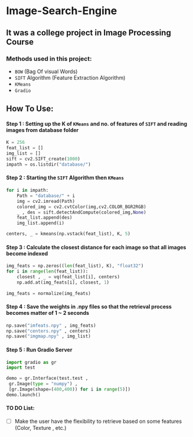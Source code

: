 # Image-Search-Engine
## It was a college project in Image Processing Course

### Methods used in this project:
- `BOW` (Bag Of visual Words)
- `SIFT` Algorithm (Feature Extraction Algorithm)
- `KMeans`
- `Gradio`

## How To Use:
#### Step 1 : Setting up the K of `KMeans` and no. of features of `SIFT` and reading images from database folder
``` python
K = 256
feat_list = []
img_list = []
sift = cv2.SIFT_create(1000)
impath = os.listdir("database/")
```

#### Step 2 : Starting the `SIFT` Algorithm then `KMeans`
``` python 
for i in impath:
    Path = "database/" + i
    img = cv2.imread(Path)
    colored_img = cv2.cvtColor(img,cv2.COLOR_BGR2RGB)
    _ , des = sift.detectAndCompute(colored_img,None)
    feat_list.append(des)
    img_list.append(i)

centers, _ = kmeans(np.vstack(feat_list), K, 5)
```

#### Step 3 : Calculate the closest distance for each image so that all images become indexed
``` python
img_feats = np.zeros((len(feat_list), K), "float32")
for i in range(len(feat_list)):
	closest , _ = vq(feat_list[i], centers)
	np.add.at(img_feats[i], closest, 1)
  
img_feats = normalize(img_feats)
```

#### Step 4 : Save the weights in .npy files so that the retrieval process becomes matter of 1 ~ 2 seconds
``` python
np.save("imfeats.npy" , img_feats)
np.save("centers.npy" , centers)
np.save("imgmap.npy" , img_list)
```

#### Step 5 : Run Gradio Server 
``` python
import gradio as gr
import test

demo = gr.Interface(test.test ,
 gr.Image(type = "numpy") ,
 [gr.Image(shape=(400,400)) for i in range(5)])
demo.launch()
```
#### TO DO List:
- [ ] Make the user have the flexibility to retrieve based on some features (Color, Texture , etc.)
